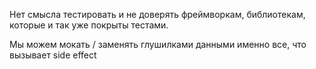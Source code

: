 Нет смысла тестировать и не доверять фреймворкам, библиотекам, которые
и так уже покрыты тестами.

Мы можем мокать / заменять глушилками данными именно все, что вызывает side effect
